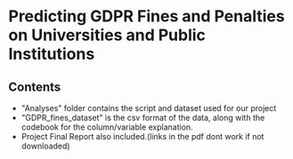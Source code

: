 # Predicting GDPR Fines and Penalties on Universities and Public Institutions
## Contents
 * "Analyses" folder contains the script and dataset used for our project
 * "GDPR_fines_dataset" is the csv format of the data, along with the codebook for the column/variable explanation.
 * Project Final Report also included.(links in the pdf dont work if not downloaded) 
